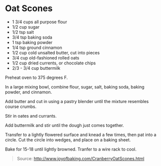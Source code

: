 Oat Scones
==========

- 1 3/4 cups all purpose flour
- 1/2 cup sugar
- 1/2 tsp salt
- 3/4 tsp baking soda
- 1 tsp baking powder
- 1/4 tsp ground cinnamon
- 1/2 cup cold unsalted butter, cut into pieces
- 3/4 cup old-fashioned rolled oats
- 1/2 cup dried currents, or chocolate chips
- 2/3 - 3/4 cup buttermilk

Preheat oven to 375 degrees F.

In a large mixing bowl, combine flour, sugar, salt, baking soda, baking powder, and cinnamon.

Add butter and cut in using a pastry blender until the mixture resembles course crumbs.

Stir in oates and currants.

Add buttermilk and stir until the dough just comes together.

Transfer to a lightly flowered surface and knead a few times, then pat into a circle. Cut the circle into wedges, and place on a baking sheet.

Bake for 15-18 until lightly browned. Tranfer to a wire rack to cool.

> Source: http://www.joyofbaking.com/CranberryOatScones.html
